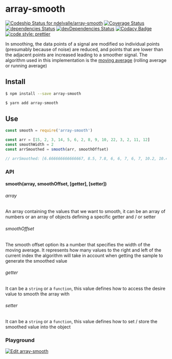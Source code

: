 # array-smooth

[ ![Codeship Status for ndelvalle/array-smooth](https://app.codeship.com/projects/18143dd0-5ef2-0136-18ea-6ac24e10c849/status?branch=master)](https://app.codeship.com/projects/296088)
[![Coverage Status](https://coveralls.io/repos/github/ndelvalle/array-smooth/badge.svg?branch=master)](https://coveralls.io/github/ndelvalle/array-smooth?branch=master)
[![dependencies Status](https://david-dm.org/ndelvalle/array-smooth/status.svg)](https://david-dm.org/ndelvalle/array-smooth)
[![devDependencies Status](https://david-dm.org/ndelvalle/array-smooth/dev-status.svg)](https://david-dm.org/ndelvalle/array-smooth?type=dev)
[![Codacy Badge](https://api.codacy.com/project/badge/Grade/97952cdbdc3b4f09a324f5195699b8a1)](https://www.codacy.com?utm_source=github.com&utm_medium=referral&utm_content=ndelvalle/array-smooth&utm_campaign=Badge_Grade)
[![code style: prettier](https://img.shields.io/badge/code_style-prettier-ff69b4.svg?style=flat-green)](https://github.com/prettier/prettier)

In smoothing, the data points of a signal are modified so individual points (presumably because of noise) are reduced, and points that are lower than the adjacent points are increased leading to a smoother signal. The algorithm used in this implementation is the [moving average](https://en.wikipedia.org/wiki/Moving_average) (rolling average or running average)

## Install

```bash
$ npm install --save array-smooth
```

```bash
$ yarn add array-smooth
```

## Use

```js
const smooth = require('array-smooth')

const arr = [15, 2, 3, 14, 5, 6, 2, 8, 9, 10, 22, 3, 2, 11, 12]
const smoothWidth = 2
const arrSmoothed = smooth(arr, smoothOffset)

// arrSmoothed: [6.666666666666667, 8.5, 7.8, 6, 6, 7, 6, 7, 10.2, 10.4, 9.2, 9.6, 10, 7, 8.333333333333334]
```

### API

#### smooth(array, smoothOffset, [getter], [setter])

###### array

An array containing the values that we want to smooth, it can be an array of numbers or an array of objects defining a specific getter and / or setter

###### smoothOffset

The smooth offset option its a number that specifies the width of the moving average. It represents how many values to the right and left of the current index the algorithm will take in account when getting the sample to generate the smoothed value

###### getter

It can be a `string` or a `function`, this value defines how to access the desire value to smooth the array with

###### setter

It can be a `string` or a `function`, this value defines how to set / store the smoothed value into the object

### Playground

[![Edit array-smooth](https://codesandbox.io/static/img/play-codesandbox.svg)](https://codesandbox.io/s/llmnp39r57)
